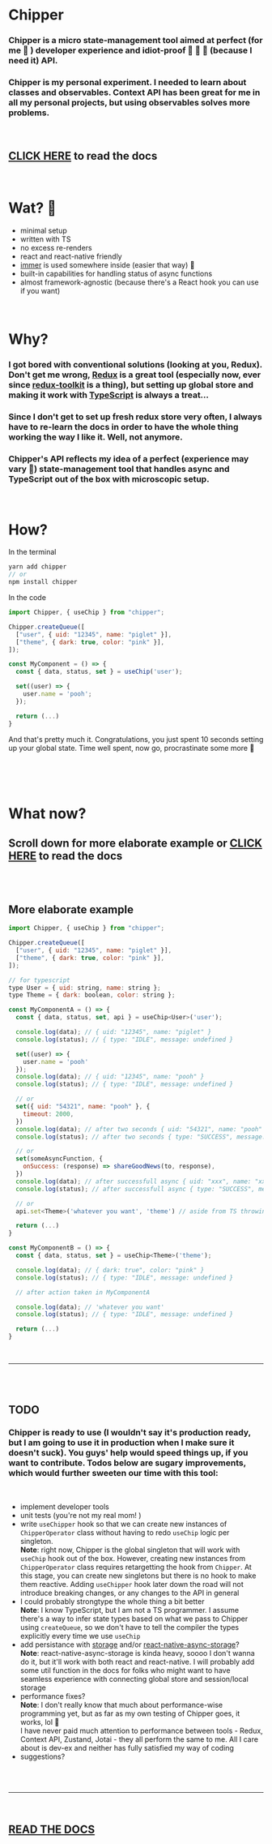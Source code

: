 # Chipper

### Chipper is a micro state-management tool aimed at perfect (for me 🤡 ) developer experience and idiot-proof 🙈 🙉 🙊 (because I need it) API.<br>

### Chipper is my personal experiment. I needed to learn about classes and observables. Context API has been great for me in all my personal projects, but using observables solves more problems.

<br>

## [CLICK HERE](src/lib/CHIPPER_DOCS.md) to read the docs

<br>

# Wat? 🗿

- minimal setup
- written with TS
- no excess re-renders
- react and react-native friendly
- [immer](https://immerjs.github.io/immer/docs/introduction) is used somewhere inside (easier that way) 🎉
- built-in capabilities for handling status of async functions
- almost framework-agnostic (because there's a React hook you can use if you want)

<br>

# Why?

### I got bored with conventional solutions (looking at you, Redux). Don't get me wrong, [Redux](https://redux.js.org/) is a great tool (especially now, ever since [redux-toolkit](https://redux-toolkit.js.org/) is a thing), but setting up global store and making it work with [TypeScript](https://www.typescriptlang.org/) is always a treat...<br>

### Since I don't get to set up fresh redux store very often, I always have to re-learn the docs in order to have the whole thing working the way I like it. Well, not anymore.

### Chipper's API reflects my idea of a perfect (experience may vary 🤷) state-management tool that handles async and TypeScript out of the box with microscopic setup.

<br>

# How?

In the terminal

```javascript
yarn add chipper
// or
npm install chipper
```

In the code

```javascript
import Chipper, { useChip } from "chipper";

Chipper.createQueue([
  ["user", { uid: "12345", name: "piglet" }],
  ["theme", { dark: true, color: "pink" }],
]);

const MyComponent = () => {
  const { data, status, set } = useChip('user');

  set((user) => {
    user.name = 'pooh';
  });

  return (...)
}
```

And that's pretty much it. Congratulations, you just spent 10 seconds setting up your global state. Time well spent, now go, procrastinate some more 🤡

<br>
<br>
<br>

# What now?

## Scroll down for more elaborate example or [CLICK HERE](src/lib/CHIPPER_DOCS.md) to read the docs

<br>
<br>

## More elaborate example

```javascript
import Chipper, { useChip } from "chipper";

Chipper.createQueue([
  ["user", { uid: "12345", name: "piglet" }],
  ["theme", { dark: true, color: "pink" }],
]);

// for typescript
type User = { uid: string, name: string };
type Theme = { dark: boolean, color: string };
```

```javascript
const MyComponentA = () => {
  const { data, status, set, api } = useChip<User>('user');

  console.log(data); // { uid: "12345", name: "piglet" }
  console.log(status); // { type: "IDLE", message: undefined }

  set((user) => {
    user.name = 'pooh'
  });
  console.log(data); // { uid: "12345", name: "pooh" }
  console.log(status); // { type: "IDLE", message: undefined }

  // or
  set({ uid: "54321", name: "pooh" }, {
    timeout: 2000,
  })
  console.log(data); // after two seconds { uid: "54321", name: "pooh" }
  console.log(status); // after two seconds { type: "SUCCESS", message: undefined }

  // or
  set(someAsyncFunction, {
    onSuccess: (response) => shareGoodNews(to, response),
  })
  console.log(data); // after successfull async { uid: "xxx", name: "xxx" }
  console.log(status); // after successfull async { type: "SUCCESS", message: undefined }

  // or
  api.set<Theme>('whatever you want', 'theme') // aside from TS throwing an error here (mismatched types) it does nothing to MyComponentA, but re-renders MyComponentB (or any other) subscribed to "theme" chip

  return (...)
}
```

```javascript
const MyComponentB = () => {
  const { data, status, set } = useChip<Theme>('theme');

  console.log(data); // { dark: true", color: "pink" }
  console.log(status); // { type: "IDLE", message: undefined }

  // after action taken in MyComponentA

  console.log(data); // 'whatever you want'
  console.log(status); // { type: "IDLE", message: undefined }

  return (...)
}
```

<br>

---

<br>
<br>

## TODO

### Chipper is ready to use (I wouldn't say it's production ready, but I am going to use it in production when I make sure it doesn't suck). You guys' help would speed things up, if you want to contribute. Todos below are sugary improvements, which would further sweeten our time with this tool:

<br>

- implement developer tools
- unit tests (you're not my real mom! )
- write `useChipper` hook so that we can create new instances of `ChipperOperator` class without having to redo `useChip` logic per singleton.<br>
  **Note**: right now, Chipper is the global singleton that will work with `useChip` hook out of the box. However, creating new instances from `ChipperOperator` class requires retargetting the hook from `Chipper`. At this stage, you can create new singletons but there is no hook to make them reactive. Adding `useChipper` hook later down the road will not introduce breaking changes, or any changes to the API in general
- I could probably strongtype the whole thing a bit better<br>
  **Note**: I know TypeScript, but I am not a TS programmer. I assume there's a way to infer state types based on what we pass to Chipper using `createQueue`, so we don't have to tell the compiler the types explicitly every time we use `useChip`
- add persistance with [storage](https://developer.mozilla.org/en-US/docs/Web/API/Web_Storage_API) and/or [react-native-async-storage](https://github.com/react-native-async-storage/async-storage)?<br>
  **Note**: react-native-async-storage is kinda heavy, soooo I don't wanna do it, but it'll work with both react and react-native. I will probably add some util function in the docs for folks who might want to have seamless experience with connecting global store and session/local storage
- performance fixes?<br>
  **Note**: I don't really know that much about performance-wise programming yet, but as far as my own testing of Chipper goes, it works, lol 🙈 <br>
  I have never paid much attention to performance between tools - Redux, Context API, Zustand, Jotai - they all perform the same to me. All I care about is dev-ex and neither has fully satisfied my way of coding
- suggestions?

<br>
<br>

---

<br>

## [READ THE DOCS](src/lib/CHIPPER_DOCS.md)
